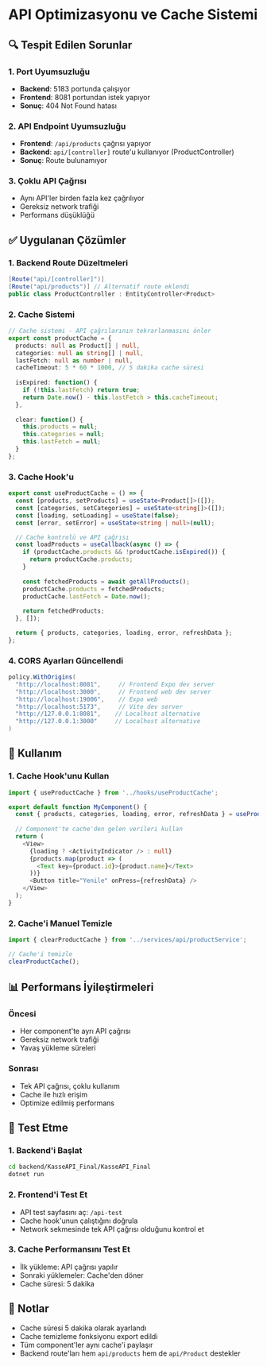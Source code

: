 # API Optimizasyonu ve Cache Sistemi

## 🔍 Tespit Edilen Sorunlar

### 1. Port Uyumsuzluğu
- **Backend**: 5183 portunda çalışıyor
- **Frontend**: 8081 portundan istek yapıyor
- **Sonuç**: 404 Not Found hatası

### 2. API Endpoint Uyumsuzluğu
- **Frontend**: `/api/products` çağrısı yapıyor
- **Backend**: `api/[controller]` route'u kullanıyor (ProductController)
- **Sonuç**: Route bulunamıyor

### 3. Çoklu API Çağrısı
- Aynı API'ler birden fazla kez çağrılıyor
- Gereksiz network trafiği
- Performans düşüklüğü

## ✅ Uygulanan Çözümler

### 1. Backend Route Düzeltmeleri
```csharp
[Route("api/[controller]")]
[Route("api/products")] // Alternatif route eklendi
public class ProductController : EntityController<Product>
```

### 2. Cache Sistemi
```typescript
// Cache sistemi - API çağrılarının tekrarlanmasını önler
export const productCache = {
  products: null as Product[] | null,
  categories: null as string[] | null,
  lastFetch: null as number | null,
  cacheTimeout: 5 * 60 * 1000, // 5 dakika cache süresi
  
  isExpired: function() {
    if (!this.lastFetch) return true;
    return Date.now() - this.lastFetch > this.cacheTimeout;
  },
  
  clear: function() {
    this.products = null;
    this.categories = null;
    this.lastFetch = null;
  }
};
```

### 3. Cache Hook'u
```typescript
export const useProductCache = () => {
  const [products, setProducts] = useState<Product[]>([]);
  const [categories, setCategories] = useState<string[]>([]);
  const [loading, setLoading] = useState(false);
  const [error, setError] = useState<string | null>(null);

  // Cache kontrolü ve API çağrısı
  const loadProducts = useCallback(async () => {
    if (productCache.products && !productCache.isExpired()) {
      return productCache.products;
    }
    
    const fetchedProducts = await getAllProducts();
    productCache.products = fetchedProducts;
    productCache.lastFetch = Date.now();
    
    return fetchedProducts;
  }, []);

  return { products, categories, loading, error, refreshData };
};
```

### 4. CORS Ayarları Güncellendi
```csharp
policy.WithOrigins(
  "http://localhost:8081",     // Frontend Expo dev server
  "http://localhost:3000",     // Frontend web dev server
  "http://localhost:19006",    // Expo web
  "http://localhost:5173",     // Vite dev server
  "http://127.0.0.1:8081",    // Localhost alternative
  "http://127.0.0.1:3000"     // Localhost alternative
)
```

## 🚀 Kullanım

### 1. Cache Hook'unu Kullan
```typescript
import { useProductCache } from '../hooks/useProductCache';

export default function MyComponent() {
  const { products, categories, loading, error, refreshData } = useProductCache();
  
  // Component'te cache'den gelen verileri kullan
  return (
    <View>
      {loading ? <ActivityIndicator /> : null}
      {products.map(product => (
        <Text key={product.id}>{product.name}</Text>
      ))}
      <Button title="Yenile" onPress={refreshData} />
    </View>
  );
}
```

### 2. Cache'i Manuel Temizle
```typescript
import { clearProductCache } from '../services/api/productService';

// Cache'i temizle
clearProductCache();
```

## 📊 Performans İyileştirmeleri

### Öncesi
- Her component'te ayrı API çağrısı
- Gereksiz network trafiği
- Yavaş yükleme süreleri

### Sonrası
- Tek API çağrısı, çoklu kullanım
- Cache ile hızlı erişim
- Optimize edilmiş performans

## 🔧 Test Etme

### 1. Backend'i Başlat
```bash
cd backend/KasseAPI_Final/KasseAPI_Final
dotnet run
```

### 2. Frontend'i Test Et
- API test sayfasını aç: `/api-test`
- Cache hook'unun çalıştığını doğrula
- Network sekmesinde tek API çağrısı olduğunu kontrol et

### 3. Cache Performansını Test Et
- İlk yükleme: API çağrısı yapılır
- Sonraki yüklemeler: Cache'den döner
- Cache süresi: 5 dakika

## 📝 Notlar

- Cache süresi 5 dakika olarak ayarlandı
- Cache temizleme fonksiyonu export edildi
- Tüm component'ler aynı cache'i paylaşır
- Backend route'ları hem `api/products` hem de `api/Product` destekler

